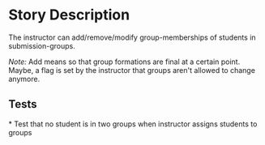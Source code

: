 Story Description
=================

The instructor can add/remove/modify group-memberships of students in submission-groups.

*Note:* Add means so that group formations are final at a certain point. Maybe, a flag is set by the instructor that groups aren't allowed to change anymore.

Tests
-----

\* Test that no student is in two groups when instructor assigns students to groups
